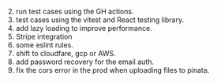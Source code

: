2. run test cases using the GH actions.
3. test cases using the vitest and React testing library.
7. add lazy loading  to improve performance.
8. Stripe integration
9. some eslint rules.
10. shift to cloudfare, gcp or AWS.
12. add password recovery for the email auth.
15. fix the cors error in the prod when uploading files to pinata.
